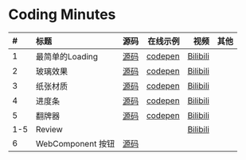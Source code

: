 # Coding Minutes

|#|标题|源码|在线示例|视频|其他|
|:---|:---|---:|---:|---:|---:|
|1|最简单的Loading|[源码](./code/#1-simple-loading.html)|[codepen](https://codepen.io/114000/pen/ExjNwee)|[Bilibili](https://www.bilibili.com/video/av90015704)|
|2|玻璃效果|[源码](./code/#2-glass.html)|[codepen](https://codepen.io/114000/pen/ZEGBWXa)|[Bilibili](https://www.bilibili.com/video/av90751628)|
|3|纸张材质|[源码](./code/#3-paper-material.html)|[codepen](https://codepen.io/114000/pen/MWwbGJW)|[Bilibili](https://www.bilibili.com/video/av90992102)|
|4|进度条|[源码](./code/#4-progress-bar.html)|[codepen](https://codepen.io/114000/pen/mdJWboZ)|[Bilibili](https://www.bilibili.com/video/av92681237)|
|5|翻牌器|[源码](./code/#5-double-dealer.html)|[codepen](https://codepen.io/114000/pen/KKpmydM)|[Bilibili](https://www.bilibili.com/video/av92789051)|
|1-5|Review|||[Bilibili](https://www.bilibili.com/video/av93014545/)||
|6|WebComponent 按钮|[源码](./code/#6-component-button.html)|||